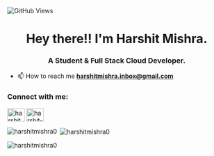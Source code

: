 ![GitHub Views](https://komarev.com/ghpvc/?username=harshitmishra0)

<h1 align="center">Hey there!! I'm Harshit Mishra.</h1>
<h3 align="center">A Student & Full Stack Cloud Developer.</h3>


- 📫 How to reach me **harshitmishra.inbox@gmail.com**

<h3 align="left">Connect with me:</h3>
<p align="left">
<a href="https://twitter.com/harshit4India" target="blank"><img align="center" src="https://raw.githubusercontent.com/rahuldkjain/github-profile-readme-generator/master/src/images/icons/Social/twitter.svg" alt="harshit4India" height="30" width="40" /></a>
<a href="www.linkedin.com/in/harshit-mishra-4a3039214" target="blank"><img align="center" src="https://raw.githubusercontent.com/rahuldkjain/github-profile-readme-generator/master/src/images/icons/Social/linked-in-alt.svg" alt="harshit-mishra" height="30" width="40" /></a>


<p><img align="left" src="https://github-readme-stats.vercel.app/api/top-langs?username=harshitmishra0&show_icons=true&locale=en&layout=compact" alt="harshitmishra0" /></p>

<p>&nbsp;<img align="center" src="https://github-readme-stats.vercel.app/api?username=harshitmishra0&show_icons=true&locale=en" alt="harshitmishra0" /></p>

<p><img align="center" src="https://github-readme-streak-stats.herokuapp.com/?user=harshitmishra0&" alt="harshitmishra0" /></p>


<!---
HarshitMishra0/HarshitMishra0 is a ✨ special ✨ repository because its `README.md` (this file) appears on your GitHub profile.
You can click the Preview link to take a look at your changes.
--->
